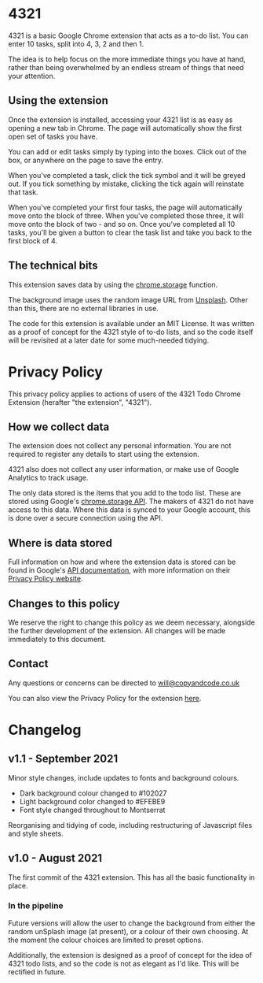 # 4321

4321 is a basic Google Chrome extension that acts as a to-do list.
You can enter 10 tasks, split into 4, 3, 2 and then 1.

The idea is to help focus on the more immediate things you have at hand, rather than being overwhelmed by an endless stream of things that need your attention.

## Using the extension

Once the extension is installed, accessing your 4321 list is as easy as opening a new tab in Chrome. The page will automatically show the first open set of tasks you have.

You can add or edit tasks simply by typing into the boxes. Click out of the box, or anywhere on the page to save the entry.

When you've completed a task, click the tick symbol and it will be greyed out. If you tick something by mistake, clicking the tick again will reinstate that task.

When you've completed your first four tasks, the page will automatically move onto the block of three. When you've completed those three, it will move onto the block of two - and so on. Once you've completed all 10 tasks, you'll be given a button to clear the task list and take you back to the first block of 4.

## The technical bits

This extension saves data by using the [chrome.storage](https://developer.chrome.com/docs/extensions/reference/storage/) function.

The background image uses the random image URL from [Unsplash](https://source.unsplash.com/). Other than this, there are no external libraries in use.

The code for this extension is available under an MIT License. It was written as a proof of concept for the 4321 style of to-do lists, and so the code itself will be revisited at a later date for some much-needed tidying.

# Privacy Policy

This privacy policy applies to actions of users of the 4321 Todo Chrome Extension (herafter "the extension", "4321").

## How we collect data

The extension does not collect any personal information. You are not required to register any details to start using the extension. 

4321 also does not collect any user information, or make use of Google Analytics to track usage.

The only data stored is the items that you add to the todo list. These are stored using Google's [chrome.storage API](https://developer.chrome.com/docs/extensions/reference/storage/). The makers of 4321 do not have access to this data. Where this data is synced to your Google account, this is done over a secure connection using the API.

## Where is data stored

Full information on how and where the extension data is stored can be found in Google's [API documentation](https://developer.chrome.com/docs/extensions/reference/storage/), with more information on their [Privacy Policy website](https://policies.google.com/privacy?hl=en-US).

## Changes to this policy

We reserve the right to change this policy as we deem necessary, alongside the further development of the extension. All changes will be made immediately to this document.

## Contact

Any questions or concerns can be directed to [will@copyandcode.co.uk](mailto:will@copyandcode.co.uk)

You can also view the Privacy Policy for the extension [here](https://github.com/willchurchill/4321/blob/main/privacy-policy.md).

# Changelog

## v1.1 - September 2021
Minor style changes, include updates to fonts and background colours.
- Dark background colour changed to #102027
- Light background color changed to #EFEBE9
- Font style changed throughout to Montserrat

Reorganising and tidying of code, including restructuring of Javascript files and style sheets.

## v1.0 - August 2021
The first commit of the 4321 extension. This has all the basic functionality in place.
### In the pipeline
Future versions will allow the user to change the background from either the random unSplash image (at present), or a colour of their own choosing. At the moment the colour choices are limited to preset options.

Additionally, the extension is designed as a proof of concept for the idea of 4321 todo lists, and so the code is not as elegant as I'd like. This will be rectified in future.
